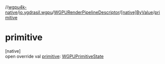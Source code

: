 //[wgpu4k-native](../../../../index.md)/[io.ygdrasil.wgpu](../../index.md)/[WGPURenderPipelineDescriptor](../index.md)/[[native]ByValue](index.md)/[primitive](primitive.md)

# primitive

[native]\
open override val [primitive](primitive.md): [WGPUPrimitiveState](../../-w-g-p-u-primitive-state/index.md)